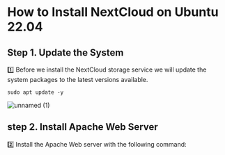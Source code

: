 # How to Install NextCloud on Ubuntu 22.04
## Step 1. Update the System
:one: Before we install the NextCloud storage service we will update the system packages to the latest versions available.
```
sudo apt update -y
```
![unnamed (1)](https://user-images.githubusercontent.com/97314467/205064647-a8001fb4-a755-41ac-850c-67eafe27eb0c.jpg)
## step 2. Install Apache Web Server
2️⃣ Install the Apache Web server with the following command:
